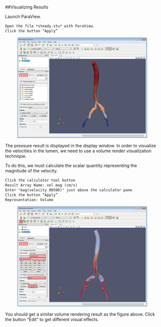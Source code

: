 ##Visualizing Results

Launch ParaView.

	Open the file *steady.vtu* with ParaView.
	Click the button “Apply”

<figure>
  <img class="svImg svImgXl"  src="archives/sv2/userguide/imgs/results/1.jpg"> 
  <figcaption class="svCaption" ></figcaption>
</figure>

The pressure result is displayed in the display window.  In order to visualize the velocities in the lumen, we need to use a volume render visualization technique.

To do this, we must calculate the scalar quantity representing the magnitude of the velocity. 

	Click the calculator tool button
	Result Array Name: vel mag (cm/s)
	Enter "mag(velocity_00500)" just above the calculator pane
	Click the button “Apply”
	Representation: Volume

<figure>
  <img class="svImg svImgXl"  src="archives/sv2/userguide/imgs/results/2.jpg"> 
  <figcaption class="svCaption" ></figcaption>
</figure>

You should get a similar volume rendering result as the figure above. Click the button “Edit” to get different visual effects.
<br>
<br>
<br>
<br>
